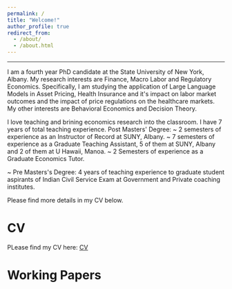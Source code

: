 ```yaml
---
permalink: /
title: "Welcome!"
author_profile: true
redirect_from: 
  - /about/
  - /about.html
---
```

---




I am a fourth year PhD candidate at the State University of New York, Albany. 
My research interests are Finance, Macro Labor and Regulatory Economics. Specifically, I am studying the application of Large Language Models in Asset Pricing, Health Insurance and it's impact on labor market outcomes and the impact of price regulations on the healthcare markets. My other interests are Behavioral Economics and Decision Theory. 

I love teaching and brining economics research into the classroom. I have 7 years of total teaching experience.
Post Masters' Degree:
~ 2 semesters of experience as an Instructor of Record at SUNY, Albany.
~ 7 semesters of experience as a Graduate Teaching Assistant, 5 of them at SUNY, Albany and 2 of them at U Hawaii, Manoa.
~ 2 Semesters of experience as a Graduate Economics Tutor.

~ Pre Masters's Degree:
4 years of teaching experience to graduate student aspirants of Indian Civil Service Exam at Government and Private coaching institutes.

Please find more details in my CV below. 

CV
======
PLease find my CV here: [CV](https://www.dropbox.com/preview/Piyush_A_CV.pdf?context=content_suggestions&role=personal)


Working Papers
======




